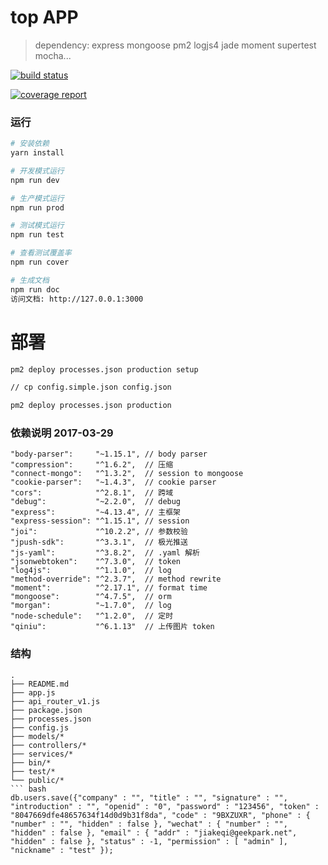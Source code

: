 # top APP
> dependency: express  mongoose pm2 logjs4 jade moment supertest mocha...

[![build status](http://gitlab.geekpark.net/geekpark/topApp-backend/badges/master/build.svg)](http://gitlab.geekpark.net/geekpark/topApp-backend/commits/master)

[![coverage report](http://gitlab.geekpark.net/geekpark/topApp-backend/badges/master/coverage.svg)](http://gitlab.geekpark.net/geekpark/topApp-backend/commits/master)

### 运行

``` bash
# 安装依赖
yarn install

# 开发模式运行
npm run dev

# 生产模式运行
npm run prod

# 测试模式运行
npm run test

# 查看测试覆盖率
npm run cover

# 生成文档
npm run doc
访问文档: http://127.0.0.1:3000

```

# 部署
``` bash
pm2 deploy processes.json production setup

// cp config.simple.json config.json

pm2 deploy processes.json production
```


### 依赖说明 2017-03-29
    "body-parser":     "~1.15.1", // body parser
    "compression":     "^1.6.2",  // 压缩
    "connect-mongo":   "^1.3.2",  // session to mongoose
    "cookie-parser":   "~1.4.3",  // cookie parser
    "cors":            "^2.8.1",  // 跨域
    "debug":           "~2.2.0",  // debug
    "express":         "~4.13.4", // 主框架
    "express-session": "^1.15.1", // session
    "joi":             "^10.2.2", // 参数校验
    "jpush-sdk":       "^3.3.1",  // 极光推送
    "js-yaml":         "^3.8.2",  // .yaml 解析
    "jsonwebtoken":    "^7.3.0",  // token
    "log4js":          "^1.1.0",  // log
    "method-override": "^2.3.7",  // method rewrite
    "moment":          "^2.17.1", // format time
    "mongoose":        "^4.7.5",  // orm
    "morgan":          "~1.7.0",  // log
    "node-schedule":   "^1.2.0",  // 定时
    "qiniu":           "^6.1.13"  // 上传图片 token


### 结构
```
.
├── README.md
├── app.js
├── api_router_v1.js
├── package.json
├── processes.json
├── config.js
├── models/*
├── controllers/*
├── services/*
├── bin/*
├── test/*
└── public/*
``` bash
db.users.save({"company" : "", "title" : "", "signature" : "", "introduction" : "", "openid" : "0", "password" : "123456", "token" : "8047669dfe48657634f14d0d9b31f8da", "code" : "9BXZUXR", "phone" : { "number" : "", "hidden" : false }, "wechat" : { "number" : "", "hidden" : false }, "email" : { "addr" : "jiakeqi@geekpark.net", "hidden" : false }, "status" : -1, "permission" : [ "admin" ], "nickname" : "test" });
```
